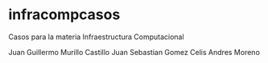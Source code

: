 # infracompcasos
Casos para la materia Infraestructura Computacional


Juan Guillermo Murillo Castillo
Juan Sebastian Gomez Celis
Andres Moreno